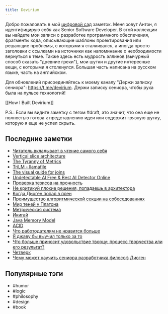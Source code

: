 ```yaml
---
title: Devirium
---
```


Добро пожаловать в мой [цифровой сад](https://maggieappleton.com/garden-history) заметок. Меня зовут Антон, я идентифицирую себя как Senior Software Developer. В этой коллекции вы найдете мои записи о разработке программного обеспечения, фрагменты кода, описывающие шаблоны проектирования или решающие проблемы, с которыми я сталкивался, а иногда просто заголовки с ссылками на источники как напоминание о необходимости вернуться к теме. Также здесь есть мудрость эллинов (вычурный способ сказать "древние греки"), мои шутки и другие интересные вещи, с которыми я столкнулся. Большая часть написана на русском языке, часть на английском.

Для обновлений присоединяйтесь к моему каналу "Держи записку сениора": https://t.me/devirium. Держи записку сениора, чтобы рука была на пульсе технологий!

[[How I Built Devirium]]

P.S.: Если вы видите заметку с тегом #draft, это значит, что она еще не полностью готова к представлению идеи или содержит грязную шутку, которую я еще не успел скрыть.

## Последние заметки
- [Читатель вкладывает в чтение самого себя](2024-11/Читатель-вкладывает-в-чтение-самого-себя.md)
- [Vertical slice architecture](2024-11/Vertical-slice-architecture.md)
- [The Tyranny of Metrics](2024-11/The-Tyranny-of-Metrics.md)
- [TriLM - llamafile](2024-11/TriLM---llamafile.md)
- [The visual guide for joins](2024-11/The-visual-guide-for-joins.md)
- [Undetectable AI Free & Best AI Detector Online](2024-11/Undetectable-AI-Free-&-Best-AI-Detector-Online.md)
- [Проверка тезисов на прочность](2024/2024-10/Проверка-тезисов-на-прочность.md)
- [Не критикуй плохие решения, попадаешь в архитектора](2024/2024-10/Не-критикуй-плохие-решения,-попадаешь-в-архитектора.md)
- [Когда Диоген попал в плен](2024/2024-10/Когда-Диоген-попал-в-плен.md)
- [Преимущество алгоритмической секции на собеседованиях](2024/2024-10/Преимущество-алгоритмической-секции-на-собеседованиях.md)
- [Мир теней у Платона](2024/2024-10/Мир-теней-у-Платона.md)
- [Метрическая система](2024/2024-09/Метрическая-система.md)
- [Икигай](2024/2024-09/Икигай.md)
- [Java Memory Model](2024/2024-09/Java-Memory-Model.md)
- [ACID](2022/2022-08/ACID.md)
- [Что работодателям не нравится больше](limbo/Что-работодателям-не-нравится-больше.md)
- [Я джаву бы выучил только за то](2024/2024-08/Я-джаву-бы-выучил-только-за-то.md)
- [Что больше приносит удовольствие творцу: процесс творчества или его результат?](2024/2024-08/Что-больше-приносит-удовольствие-творцу:-процесс-творчества-или-его-результат?.md)
- [Четверк](2024/2024-08/Четверк.md)
- [Чему может научить сениора разработчика философ Диоген](2024/2024-08/Чему-может-научить-сениора-разработчика-философ-Диоген.md)


## Популярные тэги
- #humor
- #logic
- #philosophy
- #design
- #book
